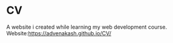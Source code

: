 # CV
A website i created while learning my web development course.
Website:https://advenakash.github.io/CV/
